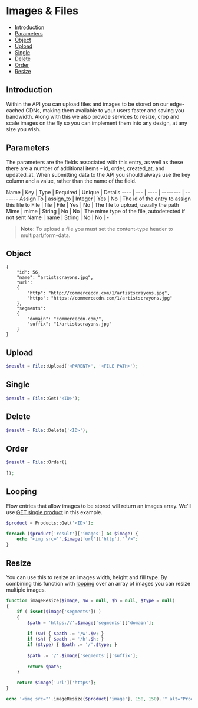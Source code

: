 # Images & Files

- [Introduction](#introduction)
- [Parameters](#params)
- [Object](#object)
- [Upload](#upload)
- [Single](#single)
- [Delete](#delete)
- [Order](#order)
- [Resize](#resize)

<a name="introduction"></a>
## Introduction

Within the API you can upload files and images to be stored on our edge-cached CDNs, making them available to your users faster and saving you bandwidth. Along with this we also provide services to resize, crop and scale images on the fly so you can implement them into any design, at any size you wish.

<a name="params"></a>
## Parameters

The parameters are the fields associated with this entry, as well as these there are a number of additional items - id, order, created_at, and updated_at. When submitting data to the API you should always use the key column and a value, rather than the name of the field.

Name | Key | Type | Required | Unique | Details
---- | --- | ---- | -------- | -------
Assign To | assign_to | Integer | Yes | No | The id of the entry to assign this file to
File | file | File | Yes | No | The file to upload, usually the path
Mime | mime | String | No | No | The mime type of the file, autodetected if not sent
Name | name | String | No | No | -

> **Note:** To upload a file you must set the content-type header to multipart/form-data.

<a name="object"></a>
## Object

    {
        "id": 56,
        "name": "artistscrayons.jpg",
        "url":
        {
            "http": "http://commercecdn.com/1/artistscrayons.jpg",
            "https": "https://commercecdn.com/1/artistscrayons.jpg"
        },
        "segments":
        {
            "domain": "commercecdn.com/",
            "suffix": "1/artistscrayons.jpg"
        }
    }

<a name="upload"></a>
## Upload

``` php
$result = File::Upload('<PARENT>', '<FILE PATH>');
```

<a name="single"></a>
## Single

``` php
$result = File::Get('<ID>');
```

<a name="delete"></a>
## Delete

``` php
$result = File::Delete('<ID>');
```

<a name="order"></a>
## Order

``` php
$result = File::Order([
	
]);
```

<a name="looping"></a>
## Looping

Flow entries that allow images to be stored will return an images array. We'll use [GET single product](product) in this example.

``` php
$product = Products::Get('<ID>');

foreach ($product['result']['images'] as $image) {
    echo "<img src='".$image['url']['http']."'/>";
}

```

<a name="resize"></a>
## Resize

You can use this to resize an images width, height and fill type. By combining this function with [looping](#looping) over an array of images you can resize multiple images.

``` php
function imageResize($image, $w = null, $h = null, $type = null)
{    
    if ( isset($image['segments']) )
    {
        $path = 'https://'.$image['segments']['domain'];
        
        if ($w) { $path .= '/w'.$w; }
        if ($h) { $path .= '/h'.$h; }
        if ($type) { $path .= '/'.$type; }
       
        $path .= '/'.$image['segments']['suffix'];
        
        return $path;
    }

    return $image['url']['https'];
}

echo '<img src="'.imageResize($product['image'], 150, 150).'" alt="Product image" />';
```
